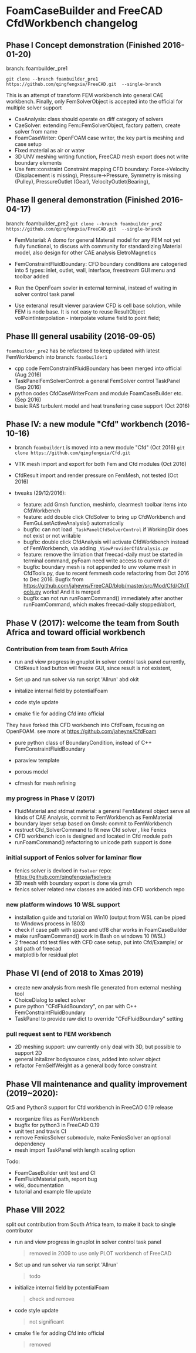 # FoamCaseBuilder and FreeCAD CfdWorkbench changelog

## Phase I Concept demonstration (Finished 2016-01-20)

branch: foambuilder_pre1

`git clone --branch foambuilder_pre1 https://github.com/qingfengxia/FreeCAD.git  --single-branch`

This is an attempt of transform FEM workbench into general CAE workbench.
Finally, only FemSolverObject is accepted into the official for multiple solver support

- CaeAnalysis: class should operate on diff category of solvers
- CaeSolver: extending Fem::FemSolverObject, factory pattern, create solver from name
- FoamCaseWriter: OpenFOAM case writer, the key part is meshing and case setup
- Fixed material as air or water
- 3D UNV meshing writing function, FreeCAD mesh export does not write boundary elements
- Use fem::constraint Constraint mapping CFD boundary:
    Force->Velocity (Displacement is missing),
    Pressure->Pressure, Symmetry is missing (Pulley),
    PressureOutlet (Gear), VelocityOutlet(Bearing),

## Phase II general demonstration (Finished 2016-04-17)

branch: foambuilder_pre2
`git clone --branch foambuilder_pre2 https://github.com/qingfengxia/FreeCAD.git  --single-branch`

- FemMaterial:  A domo for general Materail model for any FEM
   not yet fully functional, to discuss with community for standardizing Material model,
   also design for other CAE analysis EletroMagnetics

- FemConstraintFluidBoundary: CFD boundary conditions are catogeried into 5 types: inlet, outlet, wall, interface, freestream
    GUI menu and toolbar added

- Run the OpenFoam sovler in external terminal, instead of waiting in solver control task panel

- Use exteranal result viewer paraview
    CFD is cell base solution, while FEM is node base. It is not easy to reuse ResultObject
    volPointInterpolation - interpolate volume field to point field;

## Phase III general usability (2016-09-05)

`foambuilder_pre2` has be refactored to keep updated with latest FemWorkbench into branch: `foambuilder1`

- cpp code FemConstraintFluidBoundary has been merged into official (Aug 2016)
- TaskPanelFemSolverControl:  a general FemSolver control TaskPanel (Sep 2016)
- python codes CfdCaseWriterFoam and module FoamCaseBuilder etc. (Sep 2016)
- basic RAS turbulent model and heat transfering case support (Oct 2016)

## Phase IV: a new module "Cfd" workbench (2016-10-16)

- branch `foambuilder1` is moved into a new module "Cfd" (Oct 2016)
    `git clone https://github.com/qingfengxia/Cfd.git`
- VTK mesh import and export for both Fem and Cfd modules (Oct 2016)

- CfdResult import and render pressure on FemMesh, not tested (Oct 2016)

- tweaks (29/12/2016):
  + feature: add Gmsh function, meshinfo, clearmesh toolbar items into CfdWorkbench
  + feature: add double click CfdSolver to bring up CfdWorkbench and FemGui.setActiveAnalysis() automatically
  + bugfix: can not load `_TaskPanelCfdSolverControl` if WorkingDir does not exist or not writable
  + bugfix: double click CfdAnalysis will activate CfdWorkbench instead of FemWorkbench, via adding `_ViewProviderCfdAnalysis.py`
  + feature: remove the limiation that freecad-daily  must be started in terminal command, pyFoam need write access to current dir
  + bugfix: boundary mesh is not appended to unv volume mesh in CfdTools.py, due to recent femmesh code refactoring from Oct 2016 to Dec 2016. Bugfix from <https://github.com/jaheyns/FreeCAD/blob/master/src/Mod/Cfd/CfdTools.py> works! And it is merged
  + bugfix can not run runFoamCommand() immediately after another runFoamCommand, which makes freecad-daily stopped/abort,

## Phase V (2017): welcome the team from South Africa  and toward official workbench

### Contribution from team from South Africa

- run and view progress in gnuplot in solver control task panel
  currently, CfdResult load button will freeze GUI, since result is not existent,

- Set up and run solver via run script 'Allrun' abd okit

- initalize internal field by potentialFoam

- code style update

- cmake file for adding Cfd into official

They have forked this CFD workbench into CfdFoam, focusing on OpenFOAM.
see more at <https://github.com/jaheyns/CfdFoam>

- pure python class of BoundaryCondition, instead of C++ FemConstraintFluidBoundary

- paraview template

- porous model

- cfmesh for mesh refining

### my progress in Phase V (2017)

 + FluidMaterial and stdmat material:  a general FemMaterail object serve all kinds of CAE Analysis, commit to FemWorkbench as FemMaterial
 + boundary layer setup based on Gmsh: commit to FemWorkbench
 + restruct Cfd_SolverCommand to fit new Cfd solver , like Fenics
 + CFD workbench icon is designed and located in Cfd module path
 + runFoamCommand() refactoring to unicode path support is done

### initial support of Fenics solver for laminar flow

- fenics solver is devloed in `fsolver` repo: <https://github.com/qingfengxia/fsolvers>
- 3D mesh with boundary export is done via gmsh
- fenics  solver related  new classes are added into CFD workbench repo

### new platform windows 10 WSL support

- installation guide and tutorial on Win10 (output from WSL can be piped to Windows process in 1803)
- check if case path with space and utf8 char works in FoamCaseBuilder
- make runFoamCommand() work in Bash on windows 10 (WSL)
- 2 freecad std test files with CFD case setup, put into Cfd/Example/ or std path of freecad
- matplotlib for residual plot


## Phase VI (end of 2018 to Xmas 2019)
- create new analysis from mesh file generated from external meshing tool
- ChoiceDialog to select solver
- pure python "CFdFluidBoundary", on par with C++ FemConstraintFluidBoundary
- TaskPanel to provide raw dict to override "CFdFluidBoundary" setting

### pull request sent to FEM workbench

- 2D meshing support: unv currently only deal with 3D, but possible to support 2D
- general initalizer bodysource class, added into solver object
- refactor FemSelfWeight as a general body force constraint

## Phase VII maintenance and quality improvement (2019~2020):  

Qt5 and Python3 support for Cfd workbench in FreeCAD 0.19 release
- reorganize files as FemWorkbench
- bugfix for python3 in FreeCAD 0.19 
- unit test and travis CI
- remove FenicsSolver submodule, make FenicsSolver an optional dependency
- mesh import TaskPanel with length scaling option

Todo:
- FoamCaseBuilder unit test and CI
- FemFluidMaterial path, report bug
- wiki, documentation
- tutorial and example file update



## Phase VIII 2022

split out contribution from South Africa team, to make it back to single contributor



- run and view progress in gnuplot in solver control task panel             

  >  removed in 2009 to use only PLOT workbench of FreeCAD

- Set up and run solver via run script 'Allrun'

  > todo

- initialize internal field by potentialFoam

  > check and remove

- code style update

  > not significant

- cmake file for adding Cfd into official

  > removed
